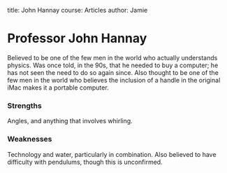 title: John Hannay
course: Articles
author: Jamie

Professor John Hannay
====

Believed to be one of the few men in the world who actually understands physics. Was once told, in the 90s, that he needed to buy a computer; he has not seen the need to do so again since. Also thought to be one of the few men in the world who believes the inclusion of a handle in the original iMac makes it a portable computer.

### Strengths

Angles, and anything that involves whirling.

### Weaknesses

Technology and water, particularly in combination. Also believed to have difficulty with pendulums, though this is unconfirmed.
